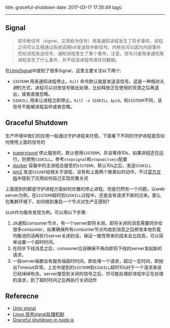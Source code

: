 title: graceful-shutdown
date: 2017-03-17 17:35:49
tags:

---

## Signal

> 软中断信号（signal，又简称为信号）用来通知进程发生了异步事件。进程之间可以互相通过系统调用kill发送软中断信号。内核也可以因为内部事件而给进程发送信号，通知进程发生了某个事件。注意，信号只是用来通知某进程发生了什么事件，并不给该进程传递任何数据。 

在[UnixSignal](https://en.wikipedia.org/wiki/Unix_signal)中提到了很多Signal，这里主要关注以下两个:

* `SIGTERM` 用来通知进程停止。`Kill` 命令默认就是发送该信号。这是一种相对*礼貌*的方式，进程可以对改信号做出处理，比如释放正在使用的资源之后再退出，或者直接忽略。
* `SIGKILL` 用来让进程立即停止。`Kill -s SIGKILL $pid`。和`SIGTERM`不同，该信号不能被进程监听或者忽略。

## Graceful Shutdown

生产环境中我们的应用一般通过守护进程来托管。下面看下不同的守护进程是否如何使用上面的信号的

* [supervisord](http://supervisord.org/configuration.html) 停止服务时，默认使用`SIGTERM`，并且等待10s，如果进程还在运行，则使用`SIGKILL`。参考`stopsignal`和`stopwaitsecs`配置
* [docker](https://docs.docker.com/engine/reference/commandline/stop/) 容器中的主进程会接受的`SIGTERM`，默认10s之后，发送`SIGKILL`
* [pm2](https://github.com/Unitech/pm2/blob/master/lib/God/Methods.js#L216) 发送`SIGINT`给相关子进程，没有和上面两个做类似的动作，不过[官方文档](http://pm2.keymetrics.io/docs/usage/signals-clean-restart)中提到了应用如何自己实现优雅关闭

上面提到的都是守护进程方面如何优雅的停止进程。但是仍然有一个问题，以web server为例，在`SIGTERM`超时到`SIGKILL`过程中，还是会有请求不断的过来。那么在集群环境下，如何做到重启一个节点对生产无感知?

以zk作为服务发现为例，可以用以下步骤:

1. zk通知consumer节点，有一个server即将关闭。即将关闭的消息需要同步给很多consumer，如果确保所有consumer节点均收到消息之后修改本地负载均衡池的话再执行server关闭的话，保证一致性带来的成本会比较高，可以简单设置一个超时时间。
2. 在同步下线消息之后，consumer应该确保不再向即将下线的server发起新的请求。
3. 一般server端都会有服务端超时时间，即处理一个请求，超过一定时间，即抛出Timeout异常。上文中提到的`SIGTERM`到`SIGKILL`超时10s对于一个请求来说已经绰绰有余。server接受到关闭的信号之后，尽可能处理好进程中正在处理的请求，到了超时时间之后再执行关闭动作

## Referecne

* [Unix signal](https://en.wikipedia.org/wiki/Unix_signal)
* [Linux 信号signal处理机制](http://www.cnblogs.com/taobataoma/archive/2007/08/30/875743.html)
* [Graceful shutdown in node.js](http://joseoncode.com/2014/07/21/graceful-shutdown-in-node-dot-js/)

